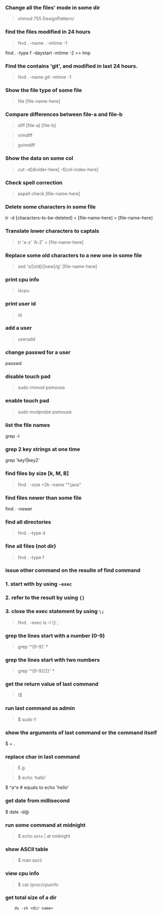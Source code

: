 ### Change all the files' mode in some dir
> chmod 755 DesignPattern/


### find the files modified in 24 hours
> find . -name *.* -mtime -1

find . -type f -daystart -mtime -2 >> tmp

### Find the contains 'git', and modified in last 24 hours.
> find . -name *git* -mtime -1


### Show the file type of some file
> file [file-name-here]


### Compare differences between file-a and file-b
> diff [file-a] [file-b]


> vimdiff


> gvimdiff


### Show the data on some col
> cut -d[divider-here] -f[col-index-here]


### Check spell correction
> aspell check [file-name-here]


### Delete some characters in some file
tr -d [characters-to-be-deleted] < [file-name-here] > [file-name-here]

### Translate lower characters to captals
> tr 'a-z' 'A-Z' < [file-name-here]


### Replace some old characters to a new one in some file
> sed 's/[old]/[new]/g' [file-name-here]


### print cpu info
> lscpu


### print user id
> id


### add a user
> useradd


### change passwd for a user
passwd <user-name>

### disable touch pad
> sudo rmmod psmouse


### enable touch pad
> sudo modprobe psmouse


### list the file names
grep -l <key-string> <file-name>

### grep 2 key strings at one time
grep 'key1\|key2' <file-name>

### find files by size [k, M, B]
> find . -size +2k -name "*.java"


### find files newer than some file
find . -newer <file-name>

### find all directories 
> find . -type d


### fine all files (not dir)
> find . -type f


### issue other command on the resulte of find command
### 1. start with by using `-exec`
### 2. refer to the result by using `{}`
### 3. close the exec statement by using `\;`
> find . -exec ls -l {} \;


### grep the lines start with a number (0-9)
> grep '^[0-9]' *


### grep the lines start with two numbers
> grep '^[0-9]\{2\}' *


### get the return value of last command
> !$

### run last command as admin
> $ sudo !!


### show the arguments of last command or the command itself
$ <Alt> + .

### replace char in last command
> E.g.

> $ echo 'hallo'

$ ^a^e            # equals to echo 'hello'

### get date from millisecond
$ date -d@<long number here>

### run some command at midnight
> $ echo `date` | at midnight


### show ASCII table
> $ man ascii


### view cpu info
> $ cat /proc/cpuinfo

### get total size of a dir
		du -sh <dir name>
